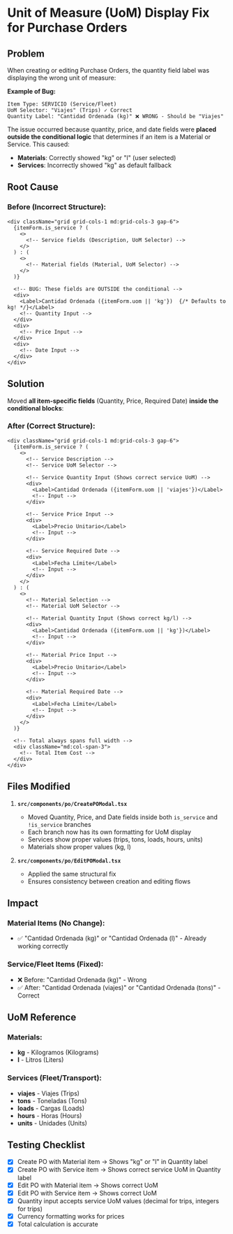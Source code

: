 # Unit of Measure (UoM) Display Fix for Purchase Orders

## Problem

When creating or editing Purchase Orders, the quantity field label was displaying the wrong unit of measure:

**Example of Bug:**
```
Item Type: SERVICIO (Service/Fleet)
UoM Selector: "Viajes" (Trips) ✓ Correct
Quantity Label: "Cantidad Ordenada (kg)" ❌ WRONG - Should be "Viajes"
```

The issue occurred because quantity, price, and date fields were **placed outside the conditional logic** that determines if an item is a Material or Service. This caused:

- **Materials**: Correctly showed "kg" or "l" (user selected)
- **Services**: Incorrectly showed "kg" as default fallback

## Root Cause

### Before (Incorrect Structure):
```
<div className="grid grid-cols-1 md:grid-cols-3 gap-6">
  {itemForm.is_service ? (
    <>
      <!-- Service fields (Description, UoM Selector) -->
    </>
  ) : (
    <>
      <!-- Material fields (Material, UoM Selector) -->
    </>
  )}
  
  <!-- BUG: These fields are OUTSIDE the conditional -->
  <div>
    <Label>Cantidad Ordenada ({itemForm.uom || 'kg'})  {/* Defaults to kg! */}</Label>
    <!-- Quantity Input -->
  </div>
  <div>
    <!-- Price Input -->
  </div>
  <div>
    <!-- Date Input -->
  </div>
</div>
```

## Solution

Moved **all item-specific fields** (Quantity, Price, Required Date) **inside the conditional blocks**:

### After (Correct Structure):
```
<div className="grid grid-cols-1 md:grid-cols-3 gap-6">
  {itemForm.is_service ? (
    <>
      <!-- Service Description -->
      <!-- Service UoM Selector -->
      
      <!-- Service Quantity Input (Shows correct service UoM) -->
      <div>
        <Label>Cantidad Ordenada ({itemForm.uom || 'viajes'})</Label>
        <!-- Input -->
      </div>
      
      <!-- Service Price Input -->
      <div>
        <Label>Precio Unitario</Label>
        <!-- Input -->
      </div>
      
      <!-- Service Required Date -->
      <div>
        <Label>Fecha Límite</Label>
        <!-- Input -->
      </div>
    </>
  ) : (
    <>
      <!-- Material Selection -->
      <!-- Material UoM Selector -->
      
      <!-- Material Quantity Input (Shows correct kg/l) -->
      <div>
        <Label>Cantidad Ordenada ({itemForm.uom || 'kg'})</Label>
        <!-- Input -->
      </div>
      
      <!-- Material Price Input -->
      <div>
        <Label>Precio Unitario</Label>
        <!-- Input -->
      </div>
      
      <!-- Material Required Date -->
      <div>
        <Label>Fecha Límite</Label>
        <!-- Input -->
      </div>
    </>
  )}
  
  <!-- Total always spans full width -->
  <div className="md:col-span-3">
    <!-- Total Item Cost -->
  </div>
</div>
```

## Files Modified

1. **`src/components/po/CreatePOModal.tsx`**
   - Moved Quantity, Price, and Date fields inside both `is_service` and `!is_service` branches
   - Each branch now has its own formatting for UoM display
   - Services show proper values (trips, tons, loads, hours, units)
   - Materials show proper values (kg, l)

2. **`src/components/po/EditPOModal.tsx`**
   - Applied the same structural fix
   - Ensures consistency between creation and editing flows

## Impact

### Material Items (No Change):
- ✅ "Cantidad Ordenada (kg)" or "Cantidad Ordenada (l)" - Already working correctly

### Service/Fleet Items (Fixed):
- ❌ Before: "Cantidad Ordenada (kg)" - Wrong
- ✅ After: "Cantidad Ordenada (viajes)" or "Cantidad Ordenada (tons)" - Correct

## UoM Reference

### Materials:
- **kg** - Kilogramos (Kilograms)
- **l** - Litros (Liters)

### Services (Fleet/Transport):
- **viajes** - Viajes (Trips)
- **tons** - Toneladas (Tons)
- **loads** - Cargas (Loads)
- **hours** - Horas (Hours)
- **units** - Unidades (Units)

## Testing Checklist

- [x] Create PO with Material item → Shows "kg" or "l" in Quantity label
- [x] Create PO with Service item → Shows correct service UoM in Quantity label
- [x] Edit PO with Material item → Shows correct UoM
- [x] Edit PO with Service item → Shows correct UoM
- [x] Quantity input accepts service UoM values (decimal for trips, integers for trips)
- [x] Currency formatting works for prices
- [x] Total calculation is accurate
